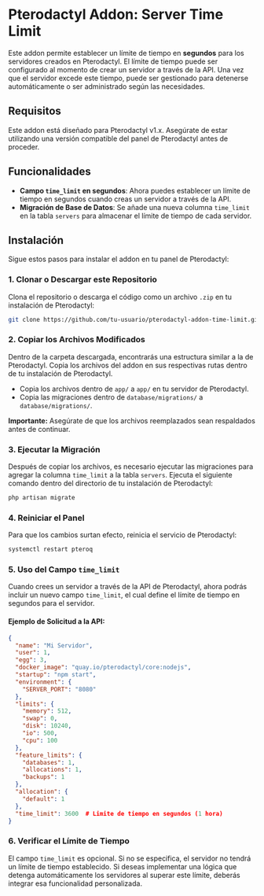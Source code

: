 # Pterodactyl Addon: Server Time Limit

Este addon permite establecer un límite de tiempo en **segundos** para los servidores creados en Pterodactyl. El límite de tiempo puede ser configurado al momento de crear un servidor a través de la API. Una vez que el servidor excede este tiempo, puede ser gestionado para detenerse automáticamente o ser administrado según las necesidades.

## Requisitos

Este addon está diseñado para Pterodactyl v1.x. Asegúrate de estar utilizando una versión compatible del panel de Pterodactyl antes de proceder.

## Funcionalidades

- **Campo `time_limit` en segundos**: Ahora puedes establecer un límite de tiempo en segundos cuando creas un servidor a través de la API.
- **Migración de Base de Datos**: Se añade una nueva columna `time_limit` en la tabla `servers` para almacenar el límite de tiempo de cada servidor.
  
## Instalación

Sigue estos pasos para instalar el addon en tu panel de Pterodactyl:

### 1. Clonar o Descargar este Repositorio

Clona el repositorio o descarga el código como un archivo `.zip` en tu instalación de Pterodactyl:

```bash
git clone https://github.com/tu-usuario/pterodactyl-addon-time-limit.git
```

### 2. Copiar los Archivos Modificados

Dentro de la carpeta descargada, encontrarás una estructura similar a la de Pterodactyl. Copia los archivos del addon en sus respectivas rutas dentro de tu instalación de Pterodactyl.

- Copia los archivos dentro de `app/` a `app/` en tu servidor de Pterodactyl.
- Copia las migraciones dentro de `database/migrations/` a `database/migrations/`.

**Importante:** Asegúrate de que los archivos reemplazados sean respaldados antes de continuar.

### 3. Ejecutar la Migración

Después de copiar los archivos, es necesario ejecutar las migraciones para agregar la columna `time_limit` a la tabla `servers`. Ejecuta el siguiente comando dentro del directorio de tu instalación de Pterodactyl:

```bash
php artisan migrate
```

### 4. Reiniciar el Panel

Para que los cambios surtan efecto, reinicia el servicio de Pterodactyl:

```bash
systemctl restart pteroq
```
### 5. Uso del Campo `time_limit`

Cuando crees un servidor a través de la API de Pterodactyl, ahora podrás incluir un nuevo campo `time_limit`, el cual define el límite de tiempo en segundos para el servidor.

#### Ejemplo de Solicitud a la API:

```json
{
  "name": "Mi Servidor",
  "user": 1,
  "egg": 3,
  "docker_image": "quay.io/pterodactyl/core:nodejs",
  "startup": "npm start",
  "environment": {
    "SERVER_PORT": "8080"
  },
  "limits": {
    "memory": 512,
    "swap": 0,
    "disk": 10240,
    "io": 500,
    "cpu": 100
  },
  "feature_limits": {
    "databases": 1,
    "allocations": 1,
    "backups": 1
  },
  "allocation": {
    "default": 1
  },
  "time_limit": 3600  # Limite de tiempo en segundos (1 hora)
}
```

### 6. Verificar el Límite de Tiempo

El campo `time_limit` es opcional. Si no se especifica, el servidor no tendrá un límite de tiempo establecido. Si deseas implementar una lógica que detenga automáticamente los servidores al superar este límite, deberás integrar esa funcionalidad personalizada.
